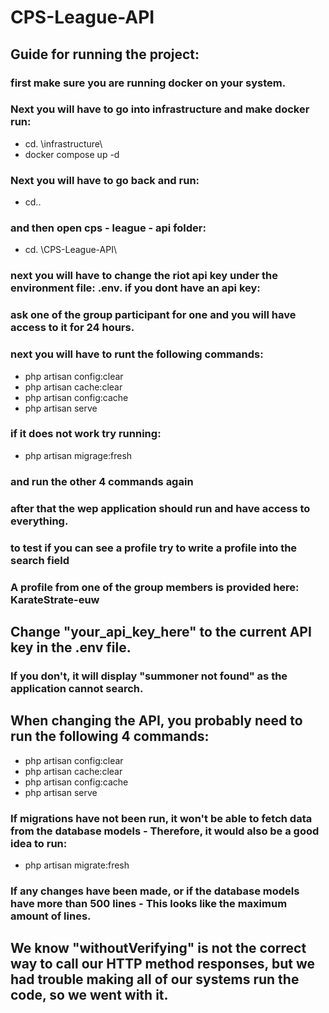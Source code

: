 # CPS-League-API

## Guide for running the project:
### first make sure you are running docker on your system.
### Next you will have to go into infrastructure and make docker run:
* cd. \infrastructure\
* docker compose up -d
### Next you will have to go back and run:
* cd..

### and then open cps - league - api folder:
* cd. \CPS-League-API\
### next you will have to change the riot api key under the environment file: .env. if you dont have an api key:
### ask one of the group participant for one and you will have access to it for 24 hours.
### next you will have to runt the following commands:
* php artisan config:clear
* php artisan cache:clear
* php artisan config:cache
* php artisan serve

### if it does not work try running:
* php artisan migrage:fresh
### and run the other 4 commands again
### after that the wep application should run and have access to everything.
### to test if you can see a profile try to write a profile into the search field
### A profile from one of the group members is provided here: KarateStrate-euw

## Change "your_api_key_here" to the current API key in the .env file.
### If you don't, it will display "summoner not found" as the application cannot search.
## When changing the API, you probably need to run the following 4 commands: 
* php artisan config:clear
* php artisan cache:clear
* php artisan config:cache
* php artisan serve

### If migrations have not been run, it won't be able to fetch data from the database models - Therefore, it would also be a good idea to run:
* php artisan migrate:fresh
### If any changes have been made, or if the database models have more than 500 lines - This looks like the maximum amount of lines.

## We know "withoutVerifying" is not the correct way to call our HTTP method responses, but we had trouble making all of our systems run the code, so we went with it.